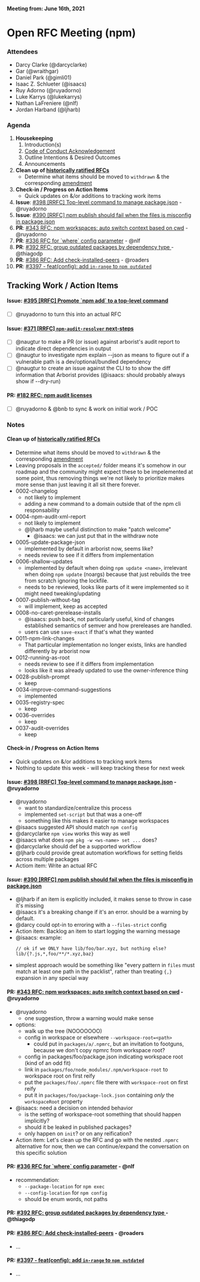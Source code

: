 #### Meeting from: June 16th, 2021

# Open RFC Meeting (npm)

### Attendees
- Darcy Clarke (@darcyclarke)
- Gar (@wraithgar)
- Daniel Park (@gimli01)
- Isaac Z. Schlueter (@isaacs)
- Ruy Adorno (@ruyadorno)
- Luke Karrys (@lukekarrys)
- Nathan LaFreniere (@nlf)
- Jordan Harband (@ljharb)

### Agenda

1. **Housekeeping**
	1. Introduction(s)
	1. [Code of Conduct Acknowledgement](https://www.npmjs.com/policies/conduct)
	1. Outline Intentions & Desired Outcomes
	1. Announcements
1. **Clean up of [historically ratified RFCs](https://github.com/npm/rfcs/tree/latest/accepted)**
    - Determine what items should be moved to `withdrawn` & the corresponding [amendment](https://github.com/npm/rfcs/blob/latest/withdrawn/0000-template.md)
1. **Check-in / Progress on Action Items**
    - Quick updates on &/or additions to tracking work items
1. **Issue**: [#398 [RRFC] Top-level command to manage package.json](https://github.com/npm/rfcs/issues/398) - @ruyadorno
1. **Issue**: [#390 [RRFC] npm publish should fail when the files is misconfig in package.json](https://github.com/npm/rfcs/issues/390)
1. **PR**: [#343 RFC: npm workspaces: auto switch context based on cwd](https://github.com/npm/rfcs/pull/343) - @ruyadorno
1. **PR**: [#336 RFC for &#x60;where&#x60; config parameter](https://github.com/npm/rfcs/pull/336) - @nlf
1. **PR**: [#392 RFC: group outdated packages by dependency type ](https://github.com/npm/rfcs/pull/392) - @thiagodp 
1. **PR**: [#386 RFC: Add check-installed-peers](https://github.com/npm/rfcs/pull/386) - @roaders
1. **PR**: [#3397 - feat(config): add `in-range` to `npm outdated`](https://github.com/npm/cli/pull/3397)

## Tracking Work / Action Items

#### **Issue**: [#395 [RRFC] Promote &#x60;npm add&#x60; to a top-level command](https://github.com/npm/rfcs/issues/395)
- [ ] @ruyadorno to turn this into an actual RFC

#### **Issue**: [#371 [RRFC] `npm-audit-resolver` next-steps](https://github.com/npm/rfcs/issues/372)
- [ ] @naugtur to make a PR (or issue) against arborist's audit report to indicate direct dependencies in output
- [ ] @naugtur to investigate npm explain --json as means to figure out if a vulnerable path is a dev/optional/bundled dependency
- [ ] @naugtur to create an issue against the CLI to to show the diff information that Arborist provides (@isaacs: should probably always show if --dry-run)

#### **PR**: [#182 RFC: npm audit licenses](https://github.com/npm/rfcs/pull/182)
- [ ] @ruyadorno & @bnb to sync & work on initial work / POC

### Notes

#### **Clean up of [historically ratified RFCs](https://github.com/npm/rfcs/tree/latest/accepted)**
  - Determine what items should be moved to `withdrawn` & the corresponding [amendment](https://github.com/npm/rfcs/blob/latest/withdrawn/0000-template.md)
  - Leaving proposals in the `accepted/` folder means it's somehow in our roadmap and the community might expect these to be impelemented at some point, thus removing things we're not likely to prioritize makes more sense than just leaving it all sit there forever.
  - 0002-changelog
      - not likely to implement
      - adding a new command to a domain outside that of the npm cli responsability
  - 0004-npm-audit-xml-report
      - not likely to implement
      - @ljharb maybe useful distinction to make "patch welcome"
          - @isaacs: we can just put that in the withdraw note
  - 0005-update-package-json
      - implemented by default in arborist now, seems like?
      - needs review to see if it differs from implementation
  - 0006-shallow-updates
      - implemented by default when doing `npm update <name>`, irrelevant when doing `npm update` (noargs) because that just rebuilds the tree from scratch ignoring the lockfile.
      - needs to be reviewed, looks like parts of it were implemented so it might need tweaking/updating
  - 0007-publish-without-tag
      - will implement, keep as accepted
  - 0008-no-caret-prerelease-installs
      - @isaacs: push back, not particularly useful, kind of changes established semantics of semver and how prereleases are handled.
      - users can use `save-exact` if that's what they wanted
  - 0011-npm-link-changes
      - That particular implementation no longer exists, links are handled differently by arborist now
  - 0012-running-as-root
      - needs review to see if it differs from implementation
      - looks like it was already updated to use the owner-inference thing
  - 0028-publish-prompt
      - keep
  - 0034-improve-command-suggestions
      - implemented
  - 0035-registry-spec
      - keep
  - 0036-overrides
      - keep
  - 0037-audit-overrides
      - keep


#### **Check-in / Progress on Action Items**
  - Quick updates on &/or additions to tracking work items
  - Nothing to update this week - will keep tracking these for next week

#### **Issue**: [#398 [RRFC] Top-level command to manage package.json](https://github.com/npm/rfcs/issues/398) - @ruyadorno
  - @ruyadorno
    - want to standardize/centralize this process
    - implemented `set-script` but that was a one-off
    - something like this makes it easier to manage workspaces
  - @isaacs suggested API should match `npm config`
  - @darcyclarke `npm view` works this way as well 
  - @isaacs what does `npm pkg -w <ws-name> set ...` does?
  - @darcyclarke should def be a supported workflow
  - @ljharb could provide great automation workflows for setting fields across multiple packages
  - Actiom item: Write an actual RFC


#### *Issue*: [#390 [RRFC] npm publish should fail when the files is misconfig in package.json](https://github.com/npm/rfcs/issues/390)
  - @ljharb if an item is explicitly included, it makes sense to throw in case it's missing
  - @isaacs it's a breaking change if it's an error. should be a warning by default.
  - @darcy could opt-in to erroring with a `--files-strict` config
  - Action item: Backlog an item to start logging the warning message
  - @isaacs: example:
      ```
      // ok if we ONLY have lib/foo/bar.xyz, but nothing else?
      lib/{?.js,*,foo/**/*.xyz,baz}
      ```
  - simplest approach would be something like "every pattern in `files` must match at least one path in the packlist", rather than treating `{,}` expansion in any special  way

#### **PR**: [#343 RFC: npm workspaces: auto switch context based on cwd](https://github.com/npm/rfcs/pull/343) - @ruyadorno
  - @ruyadorno
    - one suggestion, throw a warning would make sense
  - options:
      - walk up the tree (NOOOOOOO)
      - config in workspace or elsewhere `--workspace-root=<path>`
        - could put in `packages/a/.npmrc`, but an invitation to footguns, because we don't copy npmrc from workspace root?
      - config in packages/foo/package.json indicating workspace root (kind of an odd fit)
      - link in `packages/foo/node_modules/.npm/workspace-root` to workspace root on first reify
      - put the `packages/foo/.npmrc` file there with `workspace-root` on first reify
      - put it in `packages/foo/package-lock.json` containing _only_ the `workspaceRoot` property
  - @isaacs: need a decision on intended behavior
      - is the setting of workspace-root something that should happen implicitly?
      - should it be leaked in published packages?
      - only happen on `init`?  or on any reification?
  - Action item: Let's clean up the RFC and go with the nested `.npmrc` alternative for now, then we can continue/expand the conversation on this specific solution

#### **PR**: [#336 RFC for &#x60;where&#x60; config parameter](https://github.com/npm/rfcs/pull/336) - @nlf
  - recommendation:
      - `--package-location` for `npm exec`
      - `--config-location` for `npm config`
      - should be enum words, not paths

#### **PR**: [#392 RFC: group outdated packages by dependency type ](https://github.com/npm/rfcs/pull/392) - @thiagodp 

#### **PR**: [#386 RFC: Add check-installed-peers](https://github.com/npm/rfcs/pull/386) - @roaders
  - ...

#### **PR**: [#3397 - feat(config): add `in-range` to `npm outdated`](https://github.com/npm/cli/pull/3397)
  - ...
